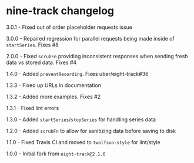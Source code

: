 # nine-track changelog
3.0.1 - Fixed out of order placeholder requests issue

3.0.0 - Repaired regression for parallel requests being made inside of `startSeries`. Fixes #8

2.0.0 - Fixed `scrubFn` providing inconsistent responses when sending fresh data vs stored data. Fixes #4

1.4.0 - Added `preventRecording`. Fixes uber/eight-track#36

1.3.3 - Fixed up URLs in documentation

1.3.2 - Added more examples. Fixes #2

1.3.1 - Fixed lint errors

1.3.0 - Added `startSeries`/`stopSeries` for handling series data

1.2.0 - Added `scrubFn` to allow for sanitizing data before saving to disk

1.1.0 - Fixed Travis CI and moved to `twolfson-style` for lint/style

1.0.0 - Initial fork from `eight-track@2.1.0`
